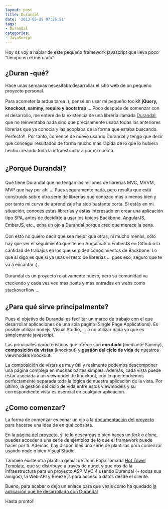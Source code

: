 ```yaml
---
layout: post
title: Durandal
date: '2013-05-29 07:26:51'
tags:
- Durandal
categories:
- JavaScript
---
```



Hoy os voy a hablar de este pequeño framework javascript que lleva poco “tiempo en el mercado”.


## ¿Duran -qué?

Hace unas semanas necesitaba desarrollar el sitio web de un pequeño proyecto personal.

<span style="font-size: 1em; line-height: 1.6em;">Para acometer la ardua tarea :), pensé en usar mi pequeño toolkit **jQuery, knockout, sammy, require y bootstrap** … Poco después de comenzar con el desarrollo, me enteré de la existencia de una librería llamada [Durandal](http://durandaljs.com/), que no reinventaba nada sino que precisamente usaba todas las anteriores librerías que ya conocía y las acoplaba de la forma que estaba buscando. Perfecto!!. Por tanto, comencé de nuevo usando Durandal y tengo que decir que conseguí resultados de forma mucho más rápida de lo que lo hubiera hecho creando toda la infraestructura por mi cuenta.</span>

## <span style="font-size: 1em; line-height: 1.6em;">¿Porqué Durandal?</span>

<span style="font-size: 1em; line-height: 1.6em;">Qué tiene Durandal que no tengan las millones de librerías MVC, MVVM, MVP que hay por ahí … Pues seguramente nada, pero resulta que está construido sobre otra serie de librerías que conozco más o menos bien y por tanto mi curva de aprendizaje ha sido bastante corta. Si estás en mi situación, conoces estas librerías y estás interesado en crear una aplicación tipo SPA, antes de decidirte a usar los típicos Backbone, AngularJS, EmberJS, etc., echa un ojo a Durandal porque creo que merece la pena.</span>

<span style="font-size: 1em; line-height: 1.6em;">Con esto no quiero decir que sea mejor que otras, ni mucho menos, sólo hay que ver el seguimiento que tienen AngularJS o EmberJS en Github o la cantidad de trabajos en los que se piden conocimientos de Backbone. Lo que sí digo es que si ya usas el resto de librerías … pues eso, seguro que te va a encantar :).</span>

<span style="font-size: 1em; line-height: 1.6em;">Durandal es un proyecto relativamente nuevo, pero su comunidad va creciendo y cada vez veo más posts y más entradas en webs como stackoverflow …</span>


## ¿Para qué sirve principalmente?

Pues el objetivo de Durandal es facilitar un marco de trabajo con el que desarrollar aplicaciones de una sóla página (Single Page Applications). Es posible utilizar nodejs, Visual Studio, … o no utilizar nada ya que es simplemente javascript.

Las principales características que ofrece son **enrutado** (mediante Sammy), **composición de vistas** (knockout) y **gestión del ciclo de vida** de nuestros viewmodels knockout.

La composición de vistas es muy útil y realmente podemos descomponer una página compleja en muchas partes simples. Además, cada vista puede estar asociada a un viewmodel de knockout, con lo que tendremos perfectamente separada toda la lógica de nuestra aplicación de la vista. Por último, la gestión del ciclo de vida entre estos viewmodels y su correspondiente vista es esencial en cualquier aplicación.


## ¿Como comenzar?

La forma de comenzar es echar un ojo a la [documentación del proyecto](http://durandaljs.com/) para hacerse una idea de en qué consiste.

En la [página del proyecto](https://github.com/BlueSpire/Durandal), si te lo descargas o bien haces un *fork* o *clone*, puedes acceder a una serie de ejemplos de lo que el framework puede hacer por ti. Además, hay disponibles una serie de plantillas para comenzar usando node o bien Visual Studio.

También existe otra plantilla genial de John Papa llamada [Hot Towel Template](https://github.com/johnpapa/HotTowel), que se distribuye a través de nuget y que nos da la infraestructura para un proyecto ASP MVC 4 usando Durandal (+ todos sus amigos), la Web API y Breeze js para acceso a datos desde el cliente.

Bueno, para acabar o dejo un enlace para que veais cómo ha quedado [la aplicación que he desarrollado con Durandal](http://stashy.azurewebsites.net)

Hasta pronto!!



